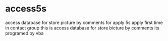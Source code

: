 # access5s
access database for store picture  by comments for apply 5s apply first time in contact group
this is access database for store bicture by comments 
its programed by vba
